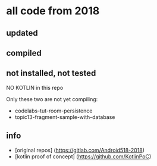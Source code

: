 # all code from 2018
## updated
## compiled
## not installed, not tested

NO KOTLIN in this repo

Only these two are not yet compiling:
* codelabs-tut-room-persistence
* topic13-fragment-sample-with-database
## info
* [original repos] (https://gitlab.com/Android518-2018)
* [kotlin proof of concept] (https://github.com/KotlinPoC)
